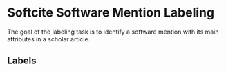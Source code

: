 # Softcite Software Mention Labeling

The goal of the labeling task is to identify a software mention with its main attributes in a scholar article. 

## Labels

